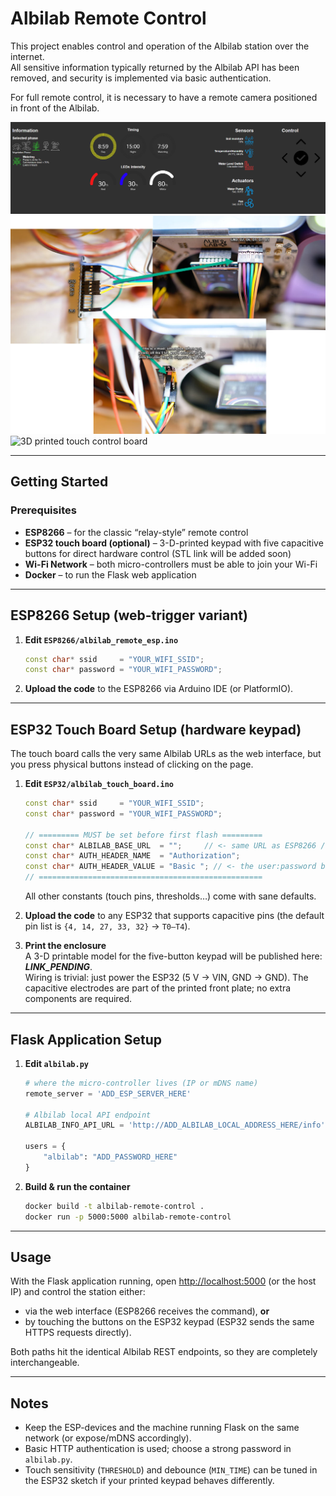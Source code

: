 # Albilab Remote Control

This project enables control and operation of the Albilab station over the internet.  
All sensitive information typically returned by the Albilab API has been removed, and security is implemented via basic authentication.

For full remote control, it is necessary to have a remote camera positioned in front of the Albilab.

![Preview of the web interface](Resources/PC_prntscr.png)  
![How to connect the EPS with the Albilab station](Resources/How_To_Connect.png)
![3D printed touch control board](Resources/3dprinter_touch_board.png)

---

## Getting Started

### Prerequisites
- **ESP8266** – for the classic “relay-style” remote control  
- **ESP32 touch board (optional)** – 3-D-printed keypad with five capacitive buttons for direct hardware control (STL link will be added soon)  
- **Wi-Fi Network** – both micro-controllers must be able to join your Wi-Fi  
- **Docker** – to run the Flask web application

---

## ESP8266 Setup (web-trigger variant)

1. **Edit `ESP8266/albilab_remote_esp.ino`**

   ```cpp
   const char* ssid     = "YOUR_WIFI_SSID";
   const char* password = "YOUR_WIFI_PASSWORD";
   ```

2. **Upload the code** to the ESP8266 via Arduino IDE (or PlatformIO).

---

## ESP32 Touch Board Setup (hardware keypad)

The touch board calls the very same Albilab URLs as the web interface, but you press physical buttons instead of clicking on the page.

1. **Edit `ESP32/albilab_touch_board.ino`**

   ```cpp
   const char* ssid     = "YOUR_WIFI_SSID";
   const char* password = "YOUR_WIFI_PASSWORD";

   // ========= MUST be set before first flash =========
   const char* ALBILAB_BASE_URL  = "";     // <- same URL as ESP8266 / Flask
   const char* AUTH_HEADER_NAME  = "Authorization";                    // usually leave as is
   const char* AUTH_HEADER_VALUE = "Basic "; // <- the user:password base64 version token
   // ==================================================
   ```
   All other constants (touch pins, thresholds…) come with sane defaults.

2. **Upload the code** to any ESP32 that supports capacitive pins (the default pin list is `{4, 14, 27, 33, 32}` → `T0–T4`).

3. **Print the enclosure**  
   A 3-D printable model for the five-button keypad will be published here: **_LINK_PENDING_**.  
   Wiring is trivial: just power the ESP32 (5 V → VIN, GND → GND). The capacitive electrodes are part of the printed front plate; no extra components are required.

---

## Flask Application Setup

1. **Edit `albilab.py`**

   ```python
   # where the micro-controller lives (IP or mDNS name)
   remote_server = 'ADD_ESP_SERVER_HERE'

   # Albilab local API endpoint
   ALBILAB_INFO_API_URL = 'http://ADD_ALBILAB_LOCAL_ADDRESS_HERE/info'

   users = {
       "albilab": "ADD_PASSWORD_HERE"
   }
   ```

2. **Build & run the container**

   ```bash
   docker build -t albilab-remote-control .
   docker run -p 5000:5000 albilab-remote-control
   ```

---

## Usage

With the Flask application running, open <http://localhost:5000> (or the host IP) and control the station either:

- via the web interface (ESP8266 receives the command), **or**  
- by touching the buttons on the ESP32 keypad (ESP32 sends the same HTTPS requests directly).

Both paths hit the identical Albilab REST endpoints, so they are completely interchangeable.

---

## Notes

- Keep the ESP-devices and the machine running Flask on the same network (or expose/mDNS accordingly).  
- Basic HTTP authentication is used; choose a strong password in `albilab.py`.  
- Touch sensitivity (`THRESHOLD`) and debounce (`MIN_TIME`) can be tuned in the ESP32 sketch if your printed keypad behaves differently.
